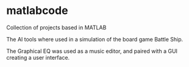 # matlabcode
Collection of projects based in MATLAB 

The AI tools where used in a simulation of the board game Battle Ship.

The Graphical EQ was used as a music editor, and paired with a GUI creating a user interface. 
